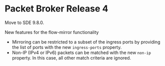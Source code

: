 # Packet Broker Release 4

Move to SDE 9.8.0.

New features for the flow-mirror functionality

   * Mirroring can be restricted to a subset of the ingress ports by
     providing the list of ports with the new `ingress-ports`
     property.
   * Non-IP (IPv4 or IPv6) packets can be matched with the new
     `non-ip` property. In this case, all other match criteria are
     ignored.
